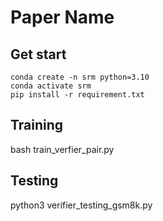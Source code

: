 # Paper Name

## Get start
```
conda create -n srm python=3.10
conda activate srm
pip install -r requirement.txt
```

## Training
bash train_verfier_pair.py

## Testing
python3 verifier_testing_gsm8k.py